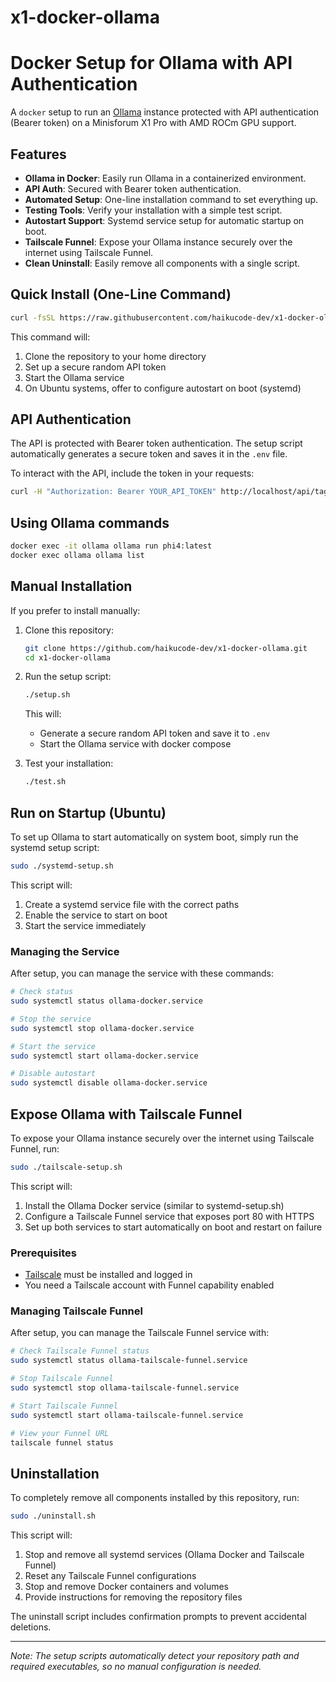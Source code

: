# x1-docker-ollama

# Docker Setup for Ollama with API Authentication

A `docker` setup to run an [Ollama](https://ollama.com/) instance protected with API authentication (Bearer token) on a Minisforum X1 Pro with AMD ROCm GPU support.

## Features
- **Ollama in Docker**: Easily run Ollama in a containerized environment.
- **API Auth**: Secured with Bearer token authentication.
- **Automated Setup**: One-line installation command to set everything up.
- **Testing Tools**: Verify your installation with a simple test script.
- **Autostart Support**: Systemd service setup for automatic startup on boot.
- **Tailscale Funnel**: Expose your Ollama instance securely over the internet using Tailscale Funnel.
- **Clean Uninstall**: Easily remove all components with a single script.

## Quick Install (One-Line Command)

```bash
curl -fsSL https://raw.githubusercontent.com/haikucode-dev/x1-docker-ollama/main/install.sh | bash
```

This command will:
1. Clone the repository to your home directory
2. Set up a secure random API token
3. Start the Ollama service
4. On Ubuntu systems, offer to configure autostart on boot (systemd)

## API Authentication

The API is protected with Bearer token authentication. The setup script automatically generates a secure token and saves it in the `.env` file.

To interact with the API, include the token in your requests:

```bash
curl -H "Authorization: Bearer YOUR_API_TOKEN" http://localhost/api/tags
```

## Using Ollama commands

```bash
docker exec -it ollama ollama run phi4:latest
docker exec ollama ollama list
```

## Manual Installation

If you prefer to install manually:

1. Clone this repository:
   ```bash
   git clone https://github.com/haikucode-dev/x1-docker-ollama.git
   cd x1-docker-ollama
   ```

2. Run the setup script:
   ```bash
   ./setup.sh
   ```

   This will:
   - Generate a secure random API token and save it to `.env`
   - Start the Ollama service with docker compose

3. Test your installation:
   ```bash
   ./test.sh
   ```

## Run on Startup (Ubuntu)

To set up Ollama to start automatically on system boot, simply run the systemd setup script:

```bash
sudo ./systemd-setup.sh
```

This script will:
1. Create a systemd service file with the correct paths
2. Enable the service to start on boot
3. Start the service immediately

### Managing the Service

After setup, you can manage the service with these commands:

```bash
# Check status
sudo systemctl status ollama-docker.service

# Stop the service
sudo systemctl stop ollama-docker.service

# Start the service
sudo systemctl start ollama-docker.service

# Disable autostart
sudo systemctl disable ollama-docker.service
```

## Expose Ollama with Tailscale Funnel

To expose your Ollama instance securely over the internet using Tailscale Funnel, run:

```bash
sudo ./tailscale-setup.sh
```

This script will:
1. Install the Ollama Docker service (similar to systemd-setup.sh)
2. Configure a Tailscale Funnel service that exposes port 80 with HTTPS
3. Set up both services to start automatically on boot and restart on failure

### Prerequisites

- [Tailscale](https://tailscale.com/) must be installed and logged in
- You need a Tailscale account with Funnel capability enabled

### Managing Tailscale Funnel

After setup, you can manage the Tailscale Funnel service with:

```bash
# Check Tailscale Funnel status
sudo systemctl status ollama-tailscale-funnel.service

# Stop Tailscale Funnel
sudo systemctl stop ollama-tailscale-funnel.service

# Start Tailscale Funnel
sudo systemctl start ollama-tailscale-funnel.service

# View your Funnel URL
tailscale funnel status
```

## Uninstallation

To completely remove all components installed by this repository, run:

```bash
sudo ./uninstall.sh
```

This script will:
1. Stop and remove all systemd services (Ollama Docker and Tailscale Funnel)
2. Reset any Tailscale Funnel configurations
3. Stop and remove Docker containers and volumes
4. Provide instructions for removing the repository files

The uninstall script includes confirmation prompts to prevent accidental deletions.

---

*Note: The setup scripts automatically detect your repository path and required executables, so no manual configuration is needed.*

